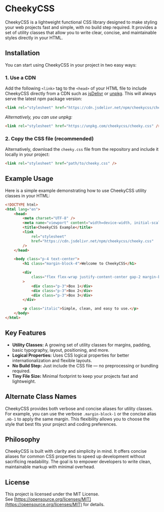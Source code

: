 # CheekyCSS

CheekyCSS is a lightweight functional CSS library designed to make styling your web projects fast and simple, with no build step required. It provides a set of utility classes that allow you to write clear, concise, and maintainable styles directly in your HTML.

## Installation

You can start using CheekyCSS in your project in two easy ways:

### 1. Use a CDN

Add the following `<link>` tag to the `<head>` of your HTML file to include CheekyCSS directly from a CDN such as [jsDelivr](https://www.jsdelivr.com/) or [unpkg](https://unpkg.com/). This will always serve the latest npm package version:

```html
<link rel="stylesheet" href="https://cdn.jsdelivr.net/npm/cheekycss/cheeky.css" />
```

_Alternatively, you can use unpkg:_

```html
<link rel="stylesheet" href="https://unpkg.com/cheekycss/cheeky.css" />
```

### 2. Copy the CSS file (recommended)

Alternatively, download the `cheeky.css` file from the repository and include it locally in your project:

```html
<link rel="stylesheet" href="path/to/cheeky.css" />
```

## Example Usage

Here is a simple example demonstrating how to use CheekyCSS utility classes in your HTML:

```html
<!DOCTYPE html>
<html lang="en">
	<head>
		<meta charset="UTF-8" />
		<meta name="viewport" content="width=device-width, initial-scale=1" />
		<title>CheekyCSS Example</title>
		<link
			rel="stylesheet"
			href="https://cdn.jsdelivr.net/npm/cheekycss/cheeky.css"
		/>
	</head>

	<body class="p-4 text-center">
		<h1 class="margin-block-4">Welcome to CheekyCSS</h1>

		<div
			class="flex flex-wrap justify-content-center gap-2 margin-block-4 text-center"
		>
			<div class="p-3">Box 1</div>
			<div class="p-3">Box 2</div>
			<div class="p-3">Box 3</div>
		</div>

		<p class="italic">Simple, clean, and easy to use.</p>
	</body>
</html>
```

## Key Features

- **Utility Classes:** A growing set of utility classes for margins, padding, basic typography, layout, positioning, and more.
- **Logical Properties:** Uses CSS logical properties for better internationalization and flexible layouts.
- **No Build Step:** Just include the CSS file — no preprocessing or bundling required.
- **Tiny File Size:** Minimal footprint to keep your projects fast and lightweight.

## Alternate Class Names

CheekyCSS provides both verbose and concise aliases for utility classes. For example, you can use the verbose `.margin-block-1` or the concise alias `.mb-1` to apply the same margin. This flexibility allows you to choose the style that best fits your project and coding preferences.

## Philosophy

CheekyCSS is built with clarity and simplicity in mind. It offers concise aliases for common CSS properties to speed up development without sacrificing readability. The goal is to empower developers to write clean, maintainable markup with minimal overhead.

## License

This project is licensed under the MIT License.  
See [https://opensource.org/licenses/MIT](https://opensource.org/licenses/MIT) for details.
